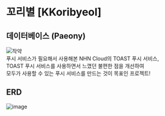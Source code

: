 # 꼬리별 [KKoribyeol]
## 데이터베이스 (Paeony)
![작약](https://user-images.githubusercontent.com/48639421/113073378-f0f3d180-9203-11eb-8079-57e4ad8b3b3b.jpg)  
푸시 서비스가 필요해서 사용해본 NHN Cloud의 TOAST 푸시 서비스,  
TOAST 푸시 서비스를 사용하면서 느꼈던 불편한 점을 개선하여  
모두가 사용할 수 있는 푸시 서비스를 만드는 것이 목표인 프로젝트!  

## ERD
![image](https://user-images.githubusercontent.com/48639421/113579056-b7392580-965e-11eb-967a-2b99bacd9568.png)
